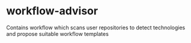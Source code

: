 # workflow-advisor
Contains workflow which scans user repositories to detect technologies and propose suitable workflow templates
